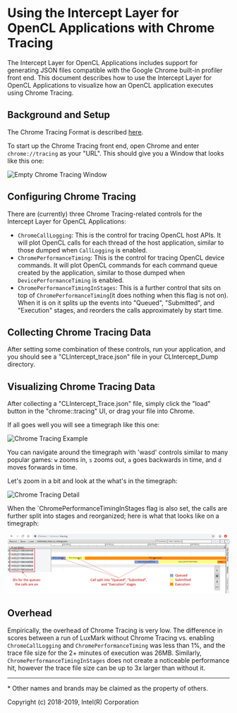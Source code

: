 # Using the Intercept Layer for OpenCL Applications with Chrome Tracing

The Intercept Layer for OpenCL Applications includes support for generating
JSON files compatible with the Google Chrome built-in profiler front end.
This document describes how to use the Intercept Layer for OpenCL Applications
to visualize how an OpenCL application executes using Chrome Tracing.

## Background and Setup

The Chrome Tracing Format is described [here][chrome_tracing_format].

To start up the Chrome Tracing front end, open Chrome and enter
`chrome://tracing` as your "URL".  This should give you a Window that
looks like this one:

![Empty Chrome Tracing Window](images/chrome_tracing_empty.png)

## Configuring Chrome Tracing

There are (currently) three Chrome Tracing-related controls for the Intercept
Layer for OpenCL Applications:

* `ChromeCallLogging`: This is the control for tracing OpenCL host APIs.
  It will plot OpenCL calls for each thread of the host application,
  similar to those dumped when `CallLogging` is enabled.
* `ChromePerformanceTiming`: This is the control for tracing OpenCL
  device commands.  It will plot OpenCL commands for each command queue
  created by the application, similar to those dumped when
  `DevicePerformanceTiming` is enabled.
* `ChromePerformanceTimingInStages`: This is a further control that sits
  on top of `ChromePerformanceTiming`(it does nothing when this flag is not
  on). When it is on it splits up the events into "Queued", "Submitted", 
  and "Execution" stages, and reorders the calls approximately by start time.


## Collecting Chrome Tracing Data

After setting some combination of these controls, run your application,
and you should see a "CLIntercept_trace.json" file in your CLIntercept_Dump
directory.

## Visualizing Chrome Tracing Data

After collecting a "CLIntercept_Trace.json" file, simply click the "load"
button in the "chrome::tracing" UI, or drag your file into Chrome.

If all goes well you will see a timegraph like this one:

![Chrome Tracing Example](images/chrome_tracing_example.png)

You can navigate around the timegraph with 'wasd' controls similar to many
popular games: `w` zooms in, `s` zooms out, `a` goes backwards in time,
and `d` moves forwards in time.

Let's zoom in a bit and look at the what's in the timegraph:

![Chrome Tracing Detail](images/chrome_tracing_detail.png)

When the `ChromePerformanceTimingInStages flag is also set, the calls are
further split into stages and reorganized; here is what that looks like on 
a timegraph:

![Chrome Tracing with Stages Detail](images/chrome_tracing_with_stages.png)

## Overhead

Empirically, the overhead of Chrome Tracing is very low.  The difference in
scores between a run of LuxMark without Chrome Tracing vs. enabling
`ChromeCallLogging` and `ChromePerformanceTiming` was less than 1%, and the
trace file size for the 2+ minutes of execution was 26MB. 
Similarly, `ChromePerformanceTimingInStages` does not create a noticeable
performance hit, however the trace file size can be up to 3x larger than
without it.


---

\* Other names and brands may be claimed as the property of others.

Copyright (c) 2018-2019, Intel(R) Corporation

[chrome_tracing_format]: https://docs.google.com/document/d/1CvAClvFfyA5R-PhYUmn5OOQtYMH4h6I0nSsKchNAySU/preview
